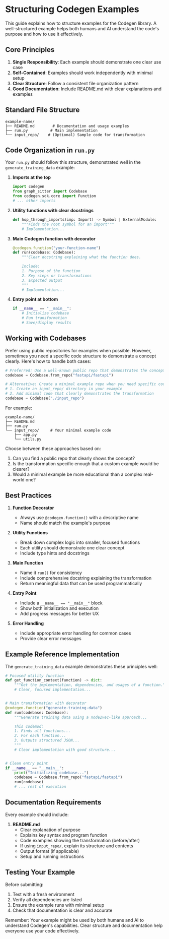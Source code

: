 # Structuring Codegen Examples

This guide explains how to structure examples for the Codegen library. A well-structured example helps both humans and AI understand the code's purpose and how to use it effectively.

## Core Principles

1. **Single Responsibility**: Each example should demonstrate one clear use case
1. **Self-Contained**: Examples should work independently with minimal setup
1. **Clear Structure**: Follow a consistent file organization pattern
1. **Good Documentation**: Include README.md with clear explanations and examples

## Standard File Structure

```
example-name/
├── README.md        # Documentation and usage examples
├── run.py          # Main implementation
└── input_repo/    # (Optional) Sample code for transformation
```

## Code Organization in `run.py`

Your `run.py` should follow this structure, demonstrated well in the `generate_training_data` example:

1. **Imports at the top**

   ```python
   import codegen
   from graph_sitter import Codebase
   from codegen.sdk.core import Function
   # ... other imports
   ```

1. **Utility functions with clear docstrings**

   ```python
   def hop_through_imports(imp: Import) -> Symbol | ExternalModule:
       """Finds the root symbol for an import"""
       # Implementation...
   ```

1. **Main Codegen function with decorator**

   ```python
   @codegen.function("your-function-name")
   def run(codebase: Codebase):
       """Clear docstring explaining what the function does.

       Include:
       1. Purpose of the function
       2. Key steps or transformations
       3. Expected output
       """
       # Implementation...
   ```

1. **Entry point at bottom**

   ```python
   if __name__ == "__main__":
       # Initialize codebase
       # Run transformation
       # Save/display results
   ```

## Working with Codebases

Prefer using public repositories for examples when possible. However, sometimes you need a specific code structure to demonstrate a concept clearly. Here's how to handle both cases:

```python
# Preferred: Use a well-known public repo that demonstrates the concept well
codebase = Codebase.from_repo("fastapi/fastapi")

# Alternative: Create a minimal example repo when you need specific code structure
# 1. Create an input_repo/ directory in your example
# 2. Add minimal code that clearly demonstrates the transformation
codebase = Codebase("./input_repo")
```

For example:

```
example-name/
├── README.md
├── run.py
└── input_repo/     # Your minimal example code
    ├── app.py
    └── utils.py
```

Choose between these approaches based on:

1. Can you find a public repo that clearly shows the concept?
1. Is the transformation specific enough that a custom example would be clearer?
1. Would a minimal example be more educational than a complex real-world one?

## Best Practices

1. **Function Decorator**

   - Always use `@codegen.function()` with a descriptive name
   - Name should match the example's purpose

1. **Utility Functions**

   - Break down complex logic into smaller, focused functions
   - Each utility should demonstrate one clear concept
   - Include type hints and docstrings

1. **Main Function**

   - Name it `run()` for consistency
   - Include comprehensive docstring explaining the transformation
   - Return meaningful data that can be used programmatically

1. **Entry Point**

   - Include a `__name__ == "__main__"` block
   - Show both initialization and execution
   - Add progress messages for better UX

1. **Error Handling**

   - Include appropriate error handling for common cases
   - Provide clear error messages

## Example Reference Implementation

The `generate_training_data` example demonstrates these principles well:

```python
# Focused utility function
def get_function_context(function) -> dict:
    """Get the implementation, dependencies, and usages of a function."""
    # Clear, focused implementation...


# Main transformation with decorator
@codegen.function("generate-training-data")
def run(codebase: Codebase):
    """Generate training data using a node2vec-like approach...

    This codemod:
    1. Finds all functions...
    2. For each function...
    3. Outputs structured JSON...
    """
    # Clear implementation with good structure...


# Clean entry point
if __name__ == "__main__":
    print("Initializing codebase...")
    codebase = Codebase.from_repo("fastapi/fastapi")
    run(codebase)
    # ... rest of execution
```

## Documentation Requirements

Every example should include:

1. **README.md**
   - Clear explanation of purpose
   - Explains key syntax and program function
   - Code examples showing the transformation (before/after)
   - If using `input_repo/`, explain its structure and contents
   - Output format (if applicable)
   - Setup and running instructions

## Testing Your Example

Before submitting:

1. Test with a fresh environment
1. Verify all dependencies are listed
1. Ensure the example runs with minimal setup
1. Check that documentation is clear and accurate

Remember: Your example might be used by both humans and AI to understand Codegen's capabilities. Clear structure and documentation help everyone use your code effectively.

